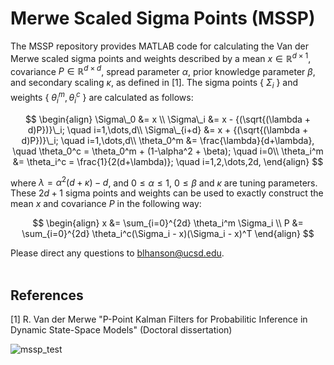 # Merwe Scaled Sigma Points (MSSP)
The MSSP repository provides MATLAB code for calculating the Van der Merwe scaled sigma points and weights described by a mean $x \in \mathbb{R}^{d\times 1}$, covariance $P \in \mathbb{R}^{d\times d}$, spread parameter $\alpha$, prior knowledge parameter $\beta$, and secondary scaling $\kappa$, as defined in [1]. The sigma points { $\Sigma_i$ } and weights { $\theta_i^m, \theta_i^c$ } are calculated as follows:<br>

$$
\begin{align}
   \Sigma\_0 &= x \\
   \Sigma\_i &= x - {(\sqrt{(\lambda + d)P})}\_i; \quad i=1,\dots,d\\
   \Sigma\_{i+d} &= x + {(\sqrt{(\lambda + d)P})}\_i; \quad i=1,\dots,d\\
   \theta_0^m &= \frac{\lambda}{d+\lambda}, \quad \theta_0^c = \theta_0^m + (1-\alpha^2 + \beta); \quad i=0\\
   \theta_i^m &= \theta_i^c = \frac{1}{2(d+\lambda)}; \quad i=1,2,\dots,2d,
\end{align}
$$

where $\lambda = \alpha^2(d + \kappa) - d$, and $0 \leq \alpha \leq 1$, $0 \leq \beta$ and $\kappa$ are tuning parameters. These $2d+1$ sigma points and weights can be used to exactly construct the mean $x$ and covariance $P$ in the following way: <br>

$$
\begin{align}
    x &= \sum_{i=0}^{2d} \theta_i^m \Sigma_i \\
    P &= \sum_{i=0}^{2d} \theta_i^c(\Sigma_i - x)(\Sigma_i - x)^T
\end{align}
$$

Please direct any questions to blhanson@ucsd.edu. <br><br>

## References
[1] R. Van der Merwe "P-Point Kalman Filters for Probabilitic Inference in Dynamic State-Space Models" (Doctoral dissertation)

![mssp_test](https://github.com/user-attachments/assets/74121144-be06-41b5-8d18-e676bba692f3)
